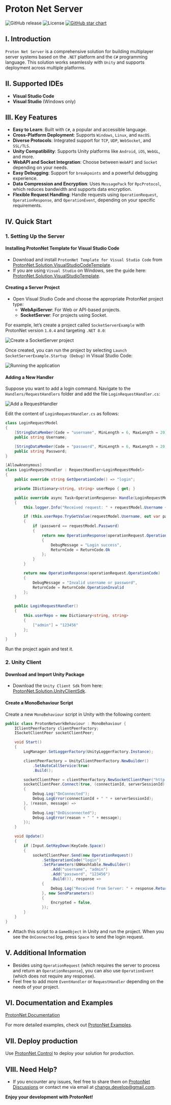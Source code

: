 ﻿
# Proton Net Server

![GitHub release](https://img.shields.io/github/release/XmobiTea-Family/ProtonNetSolution.svg) ![License](https://img.shields.io/github/license/XmobiTea-Family/ProtonNetSolution) [![GitHub star chart](https://img.shields.io/github/stars/XmobiTea-Family/ProtonNetSolution?style=social)](https://star-history.com/#XmobiTea-Family/ProtonNetSolution)

## I. Introduction

`Proton Net Server` is a comprehensive solution for building multiplayer server systems based on the `.NET` platform and the `C#` programming language. This solution works seamlessly with `Unity` and supports deployment across multiple platforms.

## II. Supported IDEs

- **Visual Studio Code**
- **Visual Studio** (Windows only)

## III. Key Features

- **Easy to Learn**: Built with `C#`, a popular and accessible language.
- **Cross-Platform Deployment**: Supports `Windows`, `Linux`, and `macOS`.
- **Diverse Protocols**: Integrated support for `TCP`, `UDP`, `WebSocket`, and `SSL/TLS`.
- **Unity Compatibility**: Supports Unity platforms like `Android`, `iOS`, `WebGL`, and more.
- **WebAPI and Socket Integration**: Choose between `WebAPI` and `Socket` depending on your needs.
- **Easy Debugging**: Support for `breakpoints` and a powerful debugging experience.
- **Data Compression and Encryption**: Uses `MessagePack` for `RpcProtocol`, which reduces bandwidth and supports data encryption.
- **Flexible Request Handling**: Handle requests using `OperationRequest`, `OperationResponse`, and `OperationEvent`, depending on your specific requirements.

## IV. Quick Start

### 1. Setting Up the Server

#### Installing ProtonNet Template for Visual Studio Code

- Download and install `ProtonNet Template for Visual Studio Code` from [ProtonNet.Solution.VisualStudioCodeTemplate](https://github.com/XmobiTea-Family/ProtonNet.Solution.VisualStudioCodeTemplate).
- If you are using `Visual Studio` on Windows, see the guide here: [ProtonNet.Solution.VisualStudioTemplate](https://github.com/XmobiTea-Family/ProtonNet.Solution.VisualStudioTemplate).

#### Creating a Server Project

- Open Visual Studio Code and choose the appropriate ProtonNet project type:
  - **WebApiServer**: For Web or API-based projects.
  - **SocketServer**: For projects using Socket.

For example, let’s create a project called `SocketServerExample` with ProtonNet version `1.0.4` and targeting `.NET 8.0`:

![Create a SocketServer project](images/image.png)

Once created, you can run the project by selecting `Launch SocketServerExample.Startup (Debug)` in Visual Studio Code:

![Running the application](images/image-2.png)

#### Adding a New Handler

Suppose you want to add a login command. Navigate to the `Handlers/RequestHandlers` folder and add the file `LoginRequestHandler.cs`:

![Add a RequestHandler](images/image-4.png)

Edit the content of `LoginRequestHandler.cs` as follows:

```csharp
class LoginRequestModel
{
    [StringDataMember(Code = "username", MinLength = 6, MaxLength = 20)]
    public string Username;

    [StringDataMember(Code = "password", MinLength = 6, MaxLength = 20)]
    public string Password;
}

[AllowAnonymous]
class LoginRequestHandler : RequestHandler<LoginRequestModel>
{
    public override string GetOperationCode() => "login";

    private IDictionary<string, string> userRepo { get; }

    public override async Task<OperationResponse> Handle(LoginRequestModel requestModel, OperationRequest operationRequest, SendParameters sendParameters, IUserPeer userPeer, ISession session)
    {
        this.logger.Info("Received request: " + requestModel.Username + " " + requestModel.Password);

        if (this.userRepo.TryGetValue(requestModel.Username, out var password))
        {
            if (password == requestModel.Password)
            {
                return new OperationResponse(operationRequest.OperationCode)
                {
                    DebugMessage = "Login success",
                    ReturnCode = ReturnCode.Ok
                };
            }
        }

        return new OperationResponse(operationRequest.OperationCode)
        {
            DebugMessage = "Invalid username or password",
            ReturnCode = ReturnCode.OperationInvalid
        };
    }

    public LoginRequestHandler()
    {
        this.userRepo = new Dictionary<string, string>
        {
            ["admin"] = "123456"
        };
    }
}
```

Run the project again and test it.

### 2. Unity Client

#### Download and Import Unity Package

- Download the `Unity Client Sdk` from here: [ProtonNet.Solution.UnityClientSdk](https://github.com/XmobiTea-Family/ProtonNet.Solution.UnityClientSdk).

#### Create a MonoBehaviour Script

Create a new `MonoBehaviour` script in Unity with the following content:

```csharp
public class ProtonNetworkBehaviour : MonoBehaviour {
    IClientPeerFactory clientPeerFactory;
    ISocketClientPeer socketClientPeer;

    void Start()
    {
        LogManager.SetLoggerFactory(UnityLoggerFactory.Instance);

        clientPeerFactory = UnityClientPeerFactory.NewBuilder()
            .SetAutoCallService(true)
            .Build();

        socketClientPeer = clientPeerFactory.NewSocketClientPeer("http://127.0.0.1:32202", XmobiTea.ProtonNet.Client.Socket.Types.TransportProtocol.Tcp);
        socketClientPeer.Connect(true, (connectionId, serverSessionId) =>
        {
            Debug.Log("OnConnected");
            Debug.LogError(connectionId + " " + serverSessionId);
        }, (reason, message) =>
        {
            Debug.Log("OnDisconnected");
            Debug.LogError(reason + " " + message);
        });
    }

    void Update()
    {
        if (Input.GetKeyDown(KeyCode.Space))
        {
            socketClientPeer.Send(new OperationRequest()
                .SetOperationCode("login")
                .SetParameters(GNHashtable.NewBuilder()
                    .Add("username", "admin")
                    .Add("password", "123456")
                    .Build()), response =>
                {
                    Debug.Log("Received from Server: " + response.ReturnCode + ", DebugMessage: " + response.DebugMessage);
                }, new SendParameters()
                {
                    Encrypted = false,
                });
        }
    }
}
```

- Attach this script to a `GameObject` in Unity and run the project. When you see the `OnConnected` log, press `Space` to send the login request.

## V. Additional Information

* Besides using `OperationRequest` (which requires the server to process and return an `OperationResponse`), you can also use `OperationEvent` (which does not require any response).
* Feel free to add more `EventHandler` or `RequestHandler` depending on the needs of your project.

## VI. Documentation and Examples

[ProtonNet Documentation](https://docs.protonnetserver.com)

For more detailed examples, check out [ProtonNet Examples](https://github.com/XmobiTea-Family/ProtonNet.Solution.Examples).

## VII. Deploy production

Use [ProtonNet Control](https://github.com/XmobiTea-Family/ProtonNet.Solution.Control) to deploy your solution for production.

## VIII. Need Help?

- If you encounter any issues, feel free to share them on [ProtonNet Discussions](https://discussions.protonnetserver.com) or contact me via email at changx.develop@gmail.com.

**Enjoy your development with ProtonNet!**

